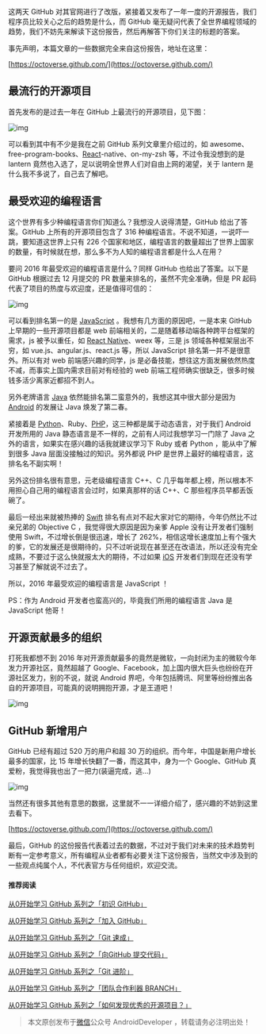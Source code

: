 这两天 GitHub 对其官网进行了改版，紧接着又发布了一年一度的开源报告，我们程序员比较关心之后的趋势是什么，而 GitHub 毫无疑问代表了全世界编程领域的趋势，我们不妨先来解读下这份报告，然后再解答下你们关注的标题的答案。

事先声明，本篇文章的一些数据完全来自这份报告，地址在这里：

[https://octoverse.github.com/](https://octoverse.github.com/)

## 最流行的开源项目

首先发布的是过去一年在 GitHub 上最流行的开源项目，见下图：

![img](http://stormzhang.com/image/octoverse1.png)

可以看到其中有不少是我在之前 GitHub 系列文章里介绍过的，如 awesome、free-program-books、[React](http://lib.csdn.net/base/react)-native、on-my-zsh 等，不过令我没想到的是 lantern 竟然也入选了，足以说明全世界人们对自由上网的渴望，关于 lantern 是什么我不多说了，自己去了解吧。

## 最受欢迎的编程语言

这个世界有多少种编程语言你们知道么？我想没人说得清楚，GitHub 给出了答案。GitHub 上所有的开源项目包含了 316 种编程语言。不说不知道，一说吓一跳，要知道这世界上只有 226 个国家和地区，编程语言的数量超出了世界上国家的数量，有时候就在想，那么多不为人知的编程语言都是什么人在用？

要问 2016 年最受欢迎的编程语言是什么？同样 GitHub 也给出了答案。以下是 GitHub 根据过去 12 月提交的 PR 数量来排名的，虽然不完全准确，但是 PR 起码代表了项目的热度与欢迎度，还是值得可信的：

![img](http://stormzhang.com/image/octoverse2.png)

可以看到排名第一的是 [JavaScript](http://lib.csdn.net/base/javascript) 。我想有几方面的原因吧，一是本来 GitHub 上早期的一些开源项目都是 web 前端相关的，二是随着移动端各种跨平台框架的需求，js 被予以重任，如 [React Native](http://lib.csdn.net/base/reactnative)、weex 等，三是 js 领域各种框架层出不穷，如 vue.js、angular.js、react.js 等，所以 JavaScript 排名第一并不是很意外。所以有对 web 前端感兴趣的同学，js 是必备技能，想往这方面发展依然热度不减，而事实上国内需求目前对有经验的 web 前端工程师确实很缺乏，很多时候钱多活少离家近都招不到人。

另外老牌语言 [Java](http://lib.csdn.net/base/javase) 依然能排名第二蛮意外的，我想这其中很大部分是因为 [Android](http://lib.csdn.net/base/android) 的发展让 Java 焕发了第二春。

紧接着是 [Python](http://lib.csdn.net/base/python)、Ruby、[PHP](http://lib.csdn.net/base/php)，这三种都是属于动态语言，对于我们 Android 开发所用的 Java 静态语言是不一样的，之前有人问过我想学习一门除了 Java 之外的语言，如果实在感兴趣的话我就建议学习下 Ruby 或者 Python ，能从中了解到很多 Java 层面没接触过的知识。另外都说 PHP 是世界上最好的编程语言，这排名名不副实啊！

另外这份排名很有意思，元老级编程语言 C++、C 几乎每年都上榜，所以根本不用担心自己用的编程语言会过时，如果真那样的话 C++、C 那些程序员早都丢饭碗了。

最后一经出来就被热捧的 [Swift](http://lib.csdn.net/base/swift) 排名有点对不起大家对它的期待，今年仍然比不过亲兄弟的 Objective C ，我觉得很大原因是因为亲爹 Apple 没有让开发者们强制使用 Swift，不过增长倒是很迅速，增长了 262%，相信这增长速度加上有个强大的爹，它的发展还是很期待的，只不过听说现在甚至还在改语法，所以还没有完全成熟，不要过于这么快就报太大的期待，不过如果 [iOS](http://lib.csdn.net/base/ios) 开发者们到现在还没有学习甚至了解就说不过去了。

所以，2016 年最受欢迎的编程语言是 JavaScript ！

PS：作为 Android 开发者也蛮高兴的，毕竟我们所用的编程语言 Java 是 JavaScript 他哥！

## 开源贡献最多的组织

打死我都想不到 2016 年对开源贡献最多的竟然是微软，一向封闭为主的微软今年发力开源社区，竟然超越了 Google、Facebook，加上国内很大巨头也纷纷在开源社区发力，别的不说，就说 Android 界吧，今年包括腾讯、阿里等纷纷推出各自的开源项目，可能真的说明拥抱开源，才是王道吧！

![img](http://stormzhang.com/image/octoverse3.png)

## GitHub 新增用户

GitHub 已经有超过 520 万的用户和超 30 万的组织。而今年，中国是新用户增长最多的国家，比 15 年增长快翻了一番，而这其中，身为一个 Google、GitHub 真爱粉，我觉得我也出了一把力(装逼完成，逃…)

![img](http://stormzhang.com/image/octoverse4.png)

当然还有很多其他有意思的数据，这里就不一一详细介绍了，感兴趣的不妨到这里去看下。

[https://octoverse.github.com/](https://octoverse.github.com/)

最后，GitHub 的这份报告代表着过去的数据，不过对于我们对未来的技术趋势判断有一定参考意义，所有编程从业者都有必要关注下这份报告，当然文中涉及到的一些观点纯属个人，不代表官方与任何组织，欢迎交流。

#### 推荐阅读

[从0开始学习 GitHub 系列之「初识 GitHub」](http://stormzhang.com/github/2016/05/25/learn-github-from-zero1/)

[从0开始学习 GitHub 系列之「加入 GitHub」](http://stormzhang.com/github/2016/05/26/learn-github-from-zero2/)

[从0开始学习 GitHub 系列之「Git 速成」](http://stormzhang.com/github/2016/05/30/learn-github-from-zero3/)

[从0开始学习 GitHub 系列之「向GitHub 提交代码」](http://stormzhang.com/github/2016/06/04/learn-github-from-zero4/)

[从0开始学习 GitHub 系列之「Git 进阶」](http://stormzhang.com/github/2016/06/16/learn-github-from-zero5/)

[从0开始学习 GitHub 系列之「团队合作利器 BRANCH」](http://stormzhang.com/github/2016/07/09/learn-from-github-from-zero6/)

[从0开始学习 GitHub 系列之「如何发现优秀的开源项目？」](http://stormzhang.com/github/2016/07/28/learn-github-from-zero7/)

> 本文原创发布于[微信](http://lib.csdn.net/base/wechat)公众号 AndroidDeveloper ，转载请务必注明出处！